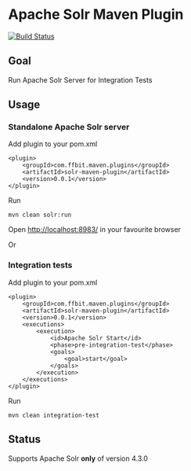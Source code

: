 # Apache Solr Maven Plugin

[![Build Status](https://travis-ci.org/ffbit/solr-maven-plugin.png)](https://travis-ci.org/ffbit/solr-maven-plugin)

## Goal

Run Apache Solr Server for Integration Tests

## Usage

### Standalone Apache Solr server

Add plugin to your pom.xml

    <plugin>
        <groupId>com.ffbit.maven.plugins</groupId>
        <artifactId>solr-maven-plugin</artifactId>
        <version>0.0.1</version>
    </plugin>

Run

    mvn clean solr:run

Open <http://localhost:8983/> in your favourite browser

Or

### Integration tests

Add plugin to your pom.xml

    <plugin>
        <groupId>com.ffbit.maven.plugins</groupId>
        <artifactId>solr-maven-plugin</artifactId>
        <version>0.0.1</version>
        <executions>
            <execution>
                <id>Apache Solr Start</id>
                <phase>pre-integration-test</phase>
                <goals>
                    <goal>start</goal>
                </goals>
            </execution>
        </executions>
    </plugin>

Run

    mvn clean integration-test


## Status

Supports Apache Solr **only** of version 4.3.0
